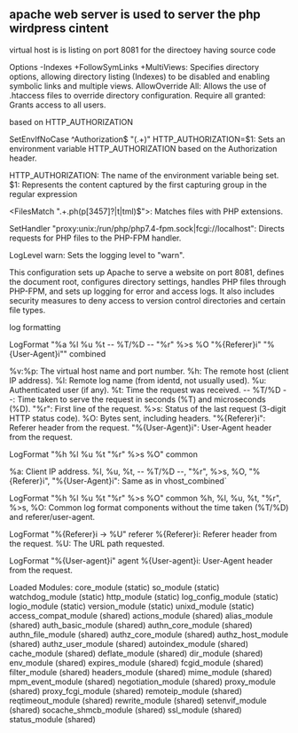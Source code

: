 ## apache web server is used to server the php wirdpress cintent 


virtual host is is listing on port 8081
for the directoey having source code

Options -Indexes +FollowSymLinks +MultiViews: Specifies directory options, allowing directory listing (Indexes) to be disabled and enabling symbolic links and multiple views.
AllowOverride All: Allows the use of .htaccess files to override directory configuration.
Require all granted: Grants access to all users.

based on HTTP_AUTHORIZATION

SetEnvIfNoCase ^Authorization$ "(.+)" HTTP_AUTHORIZATION=$1: Sets an environment variable HTTP_AUTHORIZATION based on the Authorization header.

HTTP_AUTHORIZATION: The name of the environment variable being set.
$1: Represents the content captured by the first capturing group in the regular expression

<FilesMatch ".+\.ph(p[3457]?|t|tml)$">: Matches files with PHP extensions. 

SetHandler "proxy:unix:/run/php/php7.4-fpm.sock|fcgi://localhost": Directs requests for PHP files to the PHP-FPM handler.

LogLevel warn: Sets the logging level to "warn".

This configuration sets up Apache to serve a website on port 8081, defines the document root, configures directory settings, handles PHP files through PHP-FPM, and sets up logging for error and access logs. It also includes security measures to deny access to version control directories and certain file types. 


log formatting 

LogFormat "%a %l %u %t -- %T/%D --  \"%r\" %>s %O \"%{Referer}i\" \"%{User-Agent}i\"" combined

%v:%p: The virtual host name and port number.
%h: The remote host (client IP address).
%l: Remote log name (from identd, not usually used).
%u: Authenticated user (if any).
%t: Time the request was received.
-- %T/%D --: Time taken to serve the request in seconds (%T) and microseconds (%D).
\"%r\": First line of the request.
%>s: Status of the last request (3-digit HTTP status code).
%O: Bytes sent, including headers.
\"%{Referer}i\": Referer header from the request.
\"%{User-Agent}i\": User-Agent header from the request.

LogFormat "%h %l %u %t \"%r\" %>s %O" common

%a: Client IP address.
%l, %u, %t, -- %T/%D --, \"%r\", %>s, %O, \"%{Referer}i\", \"%{User-Agent}i\": Same as in vhost_combined`

LogFormat "%h %l %u %t \"%r\" %>s %O" common
%h, %l, %u, %t, \"%r\", %>s, %O: Common log format components without the time taken (%T/%D) and referer/user-agent.

LogFormat "%{Referer}i -> %U" referer
%{Referer}i: Referer header from the request.
%U: The URL path requested.

LogFormat "%{User-agent}i" agent
%{User-agent}i: User-Agent header from the request.

Loaded Modules:
 core_module (static)
 so_module (static)
 watchdog_module (static)
 http_module (static)
 log_config_module (static)
 logio_module (static)
 version_module (static)
 unixd_module (static)
 access_compat_module (shared)
 actions_module (shared)
 alias_module (shared)
 auth_basic_module (shared)
 authn_core_module (shared)
 authn_file_module (shared)
 authz_core_module (shared)
 authz_host_module (shared)
 authz_user_module (shared)
 autoindex_module (shared)
 cache_module (shared)
 deflate_module (shared)
 dir_module (shared)
 env_module (shared)
 expires_module (shared)
 fcgid_module (shared)
 filter_module (shared)
 headers_module (shared)
 mime_module (shared)
 mpm_event_module (shared)
 negotiation_module (shared)
 proxy_module (shared)
 proxy_fcgi_module (shared)
 remoteip_module (shared)
 reqtimeout_module (shared)
 rewrite_module (shared)
 setenvif_module (shared)
 socache_shmcb_module (shared)
 ssl_module (shared)
 status_module (shared)

 